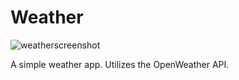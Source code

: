 # Weather
![weatherscreenshot](https://github.com/vermilion-coding/Weather/assets/138716457/b87fcc5f-e623-48be-8b49-b9aab7f2b2a2)


A simple weather app. Utilizes the OpenWeather API.
